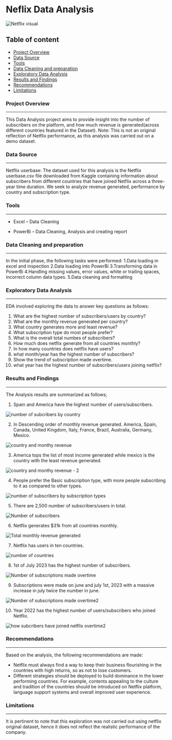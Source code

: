# Neflix Data Analysis
![Netflix visual](https://github.com/TheOlajide/Data-Analytics/assets/155437593/5e14ef59-36b1-424d-a0a2-8d0db367589c)


## Table of content
- [Project Overview](#project-overview)
- [Data Source](#data-source)
- [Tools](#tools)
- [Data Cleaning and preparation](#data-cleaning-and-preparation)
- [Exploratory Data Analysis](#exploratory-data-analysis)
- [Results and Findings](#results-and-findings)
- [Recommendations](#recommendations)
- [Limitations](#limitations)

### Project Overview
---

This Data Analysis project aims to provide insight into the number of subscribers on the platform, and how much revenue is generated(across different countries featured in the Dataset).
Note: This is not an original reflection of Netflix performance, as this analysis was carried out on a demo dataset.

### Data Source
---
Netflix userbase: The dataset used for this analysis is the Netflix userbase.csv file downloaded from Kaggle containing information about subscribers from different countries that have joined Netflix across a three-year time duration. We seek to analyze revenue generated, performance by country and subscription type.

### Tools
---

- Excel – Data Cleaning

- PowerBi – Data Cleaning, Analysis and creating report

### Data Cleaning and preparation
---

In the initial phase, the following tasks were performed:
1.Data loading in excel and inspection
2.Data loading into PowerBi
3.Transforming data in PowerBi
4.Handling missing values, error values, white or trailing spaces, incorrect column data types.
5.Data cleaning and formatting

### Exploratory Data Analysis
---

EDA involved exploring the data to answer key questions as follows:
1. What are the highest number of subscribers/users by country?
2. What are the monthly revenue generated per country?
3. What country generates more and least revenue?
4. What subscription type do most people prefer?
5. What is the overall total numbes of subscribers?
6. How much does netflix generate from all countries monthly?
7. In how many countries does netflix have users?
8. what month/year has the highest number of subscribers?
9. Show the trend of subscription made overtime.
10. what year has the highest number of subscribers/users joining netflix?


### Results and Findings
---

The Analysis results are summarized as follows;
1. Spain and America have the highest number of users/subscribers.

![number of subcribers by country](https://github.com/TheOlajide/Data-Analytics/assets/155437593/56064c20-e90e-4545-a1ee-8a7ebd57b3a7)

2. In Descending order of monthly revenue generated. America, Spain, Canada, United Kingdom, Italy, France, Brazil, Australia, Germany, Mexico.
 
![country and monthy revenue](https://github.com/TheOlajide/Data-Analytics/assets/155437593/42b3719b-57ae-45a0-b3db-2239ac1cdc07)


3. America tops the list of most income generated while mexico is the country with the least revenue generated.

![country and monthy revenue - 2](https://github.com/TheOlajide/Data-Analytics/assets/155437593/f31ab9cd-6b64-46a3-ba9b-dfe614a03530)


4. People prefer the Basic subscription type, with more people subscribing to it as compared to other types.

![number of subscribers by subscription types](https://github.com/TheOlajide/Data-Analytics/assets/155437593/8ee5c160-a234-4b42-8505-d1696c9dd288)


5. There are 2,500 number of subscribers/users in total.

![Number of subscribers](https://github.com/TheOlajide/Data-Analytics/assets/155437593/021fcf25-dd54-4a2a-950c-9d0cc22e5928)

6. Netflix generates $31k from all countries monthly.

![Total monthly revenue generated](https://github.com/TheOlajide/Data-Analytics/assets/155437593/be6152f7-7794-415e-9204-a84669067862)

7. Netflix has users in ten countries.

![number of countries](https://github.com/TheOlajide/Data-Analytics/assets/155437593/a22afee8-5939-41c4-86e8-4ebe3d683e73)


8. 1st of July 2023 has the highest number of subscribers.

![Number of subscriptions made overtime](https://github.com/TheOlajide/Data-Analytics/assets/155437593/3c3077e5-32e4-4823-b006-7b6933ed5cde)

9. Subscriptions were made on june and july 1st, 2023 with a massive increase in july twice the number in june.

![Number of subscriptions made overtime2](https://github.com/TheOlajide/Data-Analytics/assets/155437593/073afdf2-7ef2-4e2f-94a4-ed6937a68802)

10. Year 2022 has the highest number of users/subscribers who joined Netflix.

![how subcribers have joined netflix overtime2](https://github.com/TheOlajide/Data-Analytics/assets/155437593/cb6e67c2-a822-4006-8560-17349d70f9ed)


### Recommendations
---
Based on the analysis, the following recommendations are made:
- Netflix must always find a way to keep their business flourishing in the countries with high returns, so as not to lose customers.
- Different strategies should be deployed to build dominance in the lower performing countries. For example, contents appealing to the culture and tradition of the countries should be introduced on Netflix platform, language support systems and overall improved user experience.

 
### Limitations
---
It is pertinent to note that this exploration was not carried out using netflix original dataset, hence it does not reflect the realistic performance of the company.
